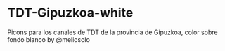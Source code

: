 # TDT-Gipuzkoa-white
Picons para los canales de TDT de la provincia de Gipuzkoa, color sobre fondo blanco by @meliosolo
